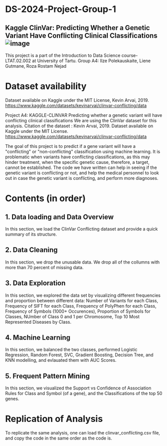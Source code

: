# DS-2024-Project-Group-1

## Kaggle ClinVar: Predicting Whether a Genetic Variant Have Conflicting Clinical Classifications![image](https://github.com/user-attachments/assets/65bfb9a8-649a-488e-8470-180a4b497fbd)


This project is a part of the Introduction to Data Science course- LTAT.02.002 at University of Tartu.
Group A4: Ilze Polekauskaite, Liene Gutmane, Roza Rostam Nejad

# Dataset availability
Dataset available on Kaggle under the MIT License, Kevin Arvai, 2019. 
https://www.kaggle.com/datasets/kevinarvai/clinvar-conflicting/data 

Project A4: KAGGLE-CLINVAR
Predicting whether a genetic variant will have conflicting clinical classifications
We are using the ClinVar dataset for this analysis. Citation of the dataset : Kevin Arvai, 2019. Dataset available on Kaggle under the MIT License. https://www.kaggle.com/datasets/kevinarvai/clinvar-conflicting/data

The goal of this project is to predict if a gene variant will have a "conflicting" or "non-conflicting" classification using machine learning. It is problematic when variants have conflicting classifications, as this may hinder treatment, when the specific genetic cause, therefore, a target, cannot be established. The code we have written can help in seeing if the genetic variant is conflicting or not, and help the medical personnel to look out in case the genetic variant is conflicting, and perform more diagnoses.

# Contents (in order)
## 1. Data loading and Data Overview
In this section, we load the ClinVar Conflicting dataset and provide a quick summary of its structure.

## 2. Data Cleaning
In this section, we drop the unusable data. We drop all of the collumns with more than 70 percent of missing data.

## 3. Data Exploration
In this section, we explored the data set by visualizing different frequencies and proportion between different data: Number of Variants for each Class, Frequency of SIFT for each Class, Frequency of PolyPhen for each Class, Frequency of Symbols (1000+ Occurences), Proportion of Symbols for Classes, NUmber of Class 0 and 1 per Chromosome, Top 10 Most Represented Diseases by Class.

## 4. Machine Learning
In this section, we balanced the two classes, performed Logistic Regression, Random Forest, SVC, Gradient Boosting, Decision Tree, and KNN modelling, and evlauated them with AUC Scores.

## 5. Frequent Pattern Mining
In this section, we visualized the Support vs Confidence of Association Rules for Class and Symbol (of a gene), and the Classifications of the top 50 genes.

# Replication of Analysis
To replicate the same analysis, one can load the clinvar_conflicting.csv file, and copy the code in the same order as the code is.
